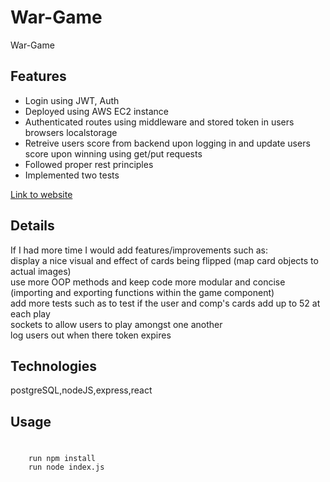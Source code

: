 # War-Game
War-Game

## Features
* Login using JWT, Auth
* Deployed using AWS EC2 instance
* Authenticated routes using middleware and stored token in users browsers localstorage
* Retreive users score from backend upon logging in and update users score upon winning using get/put requests
* Followed proper rest principles
* Implemented two tests

[Link to website](http://ec2-18-217-213-221.us-east-2.compute.amazonaws.com:5000)

## Details
If I had more time I would add features/improvements such as:<br />
display a nice visual and effect of cards being flipped (map card objects to actual images)<br />
use more OOP methods and keep code more modular and concise (importing and exporting functions within the game component)<br />
add more tests such as to test if the user and comp's cards add up to 52 at each play <br />
sockets to allow users to play amongst one another<br />
log users out when there token expires <br />



## Technologies
postgreSQL,nodeJS,express,react

## Usage
# 
```
    run npm install
    run node index.js
```
